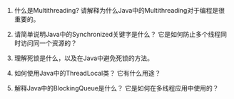 

1. 什么是Multithreading? 请解释为什么Java中的Multithreading对于编程是很重要的。

2. 请简单说明Java中的Synchronized关键字是什么？ 它是如何防止多个线程同时访问同一个资源的？

3. 理解死锁是什么，以及在Java中避免死锁的方法。

4. 如何使用Java中的ThreadLocal类？ 它有什么用途？

5. 解释Java中的BlockingQueue是什么？ 它是如何在多线程应用中使用的？